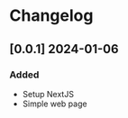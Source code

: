 # Changelog

<!-- https://keepachangelog.com/en/1.0.0/ -->

## [0.0.1] 2024-01-06
### Added
- Setup NextJS
- Simple web page
